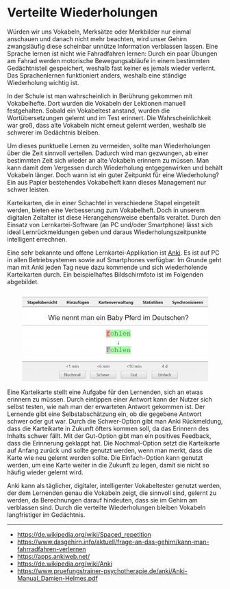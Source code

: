# Verteilte Wiederholungen

Würden wir uns Vokabeln, Merksätze oder Merkbilder nur einmal anschauen und danach nicht mehr beachten, wird unser Gehirn zwangsläufig diese scheinbar unnütze Information verblassen lassen.
Eine Sprache lernen ist nicht wie Fahradfahren lernen:
Durch ein paar Übungen am Fahrad werden motorische Bewegungsabläufe in einem bestimmten Gedächtnisteil gespeichert, weshalb fast keiner es jemals wieder verlernt.
Das Sprachenlernen funktioniert anders, weshalb eine ständige Wiederholung wichtig ist.

In der Schule ist man wahrscheinlich in Berührung gekommen mit Vokabelhefte.
Dort wurden die Vokabeln der Lektionen manuell festgehalten.
Sobald ein Vokabeltest anstand, wurden die Wortübersetzungen gelernt und im Test erinnert.
Die Wahrscheinlichkeit war groß, dass alte Vokabeln nicht erneut gelernt werden, weshalb sie schwerer im Gedächtnis bleiben.

Um dieses punktuelle Lernen zu vermeiden, sollte man Wiederholungen über die Zeit sinnvoll verteilen.
Dadurch wird man gezwungen, ab einer bestimmten Zeit sich wieder an alte Vokabeln erinnern zu müssen.
Man kann damit dem Vergessen durch Wiederholung entgegenwirken und behält Vokabeln länger.
Doch wann ist ein guter Zeitpunkt für eine Wiederholung?
Ein aus Papier bestehendes Vokabelheft kann dieses Management nur schwer leisten.

Karteikarten, die in einer Schachtel in verschiedene Stapel eingeteilt werden, bieten eine Verbesserung zum Vokabelheft.
Doch in unserem digitalen Zeitalter ist diese Herangehensweise ebenfalls veraltet.
Durch den Einsatz von Lernkartei-Software (an PC und/oder Smartphone) lässt sich ideal Lernrückmeldungen geben und daraus Wiederholungszeitpunkte intelligent errechnen.

<!-- anki -->
Eine sehr bekannte und offene Lernkartei-Applikation ist [Anki](https://apps.ankiweb.net/).
Es ist auf PC in allen Betriebsystemen sowie auf Smartphones verfügbar.
Im Grunde geht man mit Anki jeden Tag neue dazu kommende und sich wiederholende Karteikarten durch.
Ein beispielhaftes Bildschirmfoto ist im Folgenden abgebildet.

<center>

![Anki](./anki.png)

</center>

Eine Karteikarte stellt eine Aufgabe für den Lernenden, sich an etwas erinnern zu müssen.
Durch eintippen einer Antwort kann der Nutzer sich selbst testen, wie nah man der erwarteten Antwort gekommen ist.
Der Lernende gibt eine Selbstabschätzung ein, ob die gegebene Antwort schwer oder gut war.
Durch die Schwer-Option gibt man Anki Rückmeldung, dass die Karteikarte in Zukunft öfters kommen soll, da das Erinnern des Inhalts schwer fällt.
Mit der Gut-Option gibt man ein positives Feedback, dass die Erinnerung geklappt hat.
Die Nochmal-Option setzt die Karteikarte auf Anfang zurück und sollte genutzt werden, wenn man merkt, dass die Karte wie neu gelernt werden sollte.
Die Einfach-Option kann genutzt werden, um eine Karte weiter in die Zukunft zu legen, damit sie nicht so häufig wieder gelernt wird.

Anki kann als täglicher, digitaler, intelligenter Vokabeltester genutzt werden, der dem Lernenden genau die Vokabeln zeigt, die sinnvoll sind, gelernt zu werden, da Berechnungen darauf hindeuten, dass sie im Gehirn am verblassen sind.
Durch die verteilte Wiederholungen bleiben Vokabeln langfristiger im Gedächtnis.

---

* <https://de.wikipedia.org/wiki/Spaced_repetition>
* <https://www.dasgehirn.info/aktuell/frage-an-das-gehirn/kann-man-fahrradfahren-verlernen>
* <https://apps.ankiweb.net/>
* <https://de.wikipedia.org/wiki/Anki>
* <https://www.pruefungstrainer-psychotherapie.de/anki/Anki-Manual_Damien-Helmes.pdf>

